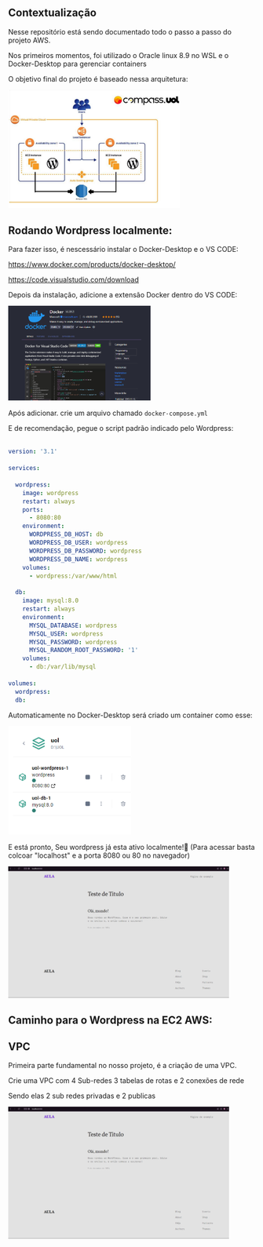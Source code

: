 ## Contextualização

Nesse repositório está sendo documentado todo o passo a passo do projeto AWS.

Nos primeiros momentos, foi utilizado o Oracle linux 8.9 no WSL e o Docker-Desktop para gerenciar containers 

O objetivo final do projeto é baseado nessa arquitetura:
<p float="left">

 <img src="https://github.com/yebisu22/Atividade-Docker-Compass/blob/ab6b99970bca77b0771c70119862a338833b1c4e/IMG/Arquitetura.png" width="350" />
</p>


## Rodando Wordpress localmente:

Para fazer isso, é nescessário instalar o Docker-Desktop e o VS CODE:

https://www.docker.com/products/docker-desktop/

https://code.visualstudio.com/download

Depois da instalação, adicione a extensão Docker dentro do VS CODE:
<p float="left">

 <img src="https://github.com/yebisu22/Atividade-Docker-Compass/blob/dcaeb550af63c017c38e4cae1248cb67a76df62a/IMG/Docker%20VS" width="290" />
</p>

Após adicionar. crie um arquivo chamado 
```docker-compose.yml```

E de recomendação, pegue o script padrão indicado pelo Wordpress:
```yml

version: '3.1'

services:

  wordpress:
    image: wordpress
    restart: always
    ports:
      - 8080:80
    environment:
      WORDPRESS_DB_HOST: db
      WORDPRESS_DB_USER: wordpress
      WORDPRESS_DB_PASSWORD: wordpress
      WORDPRESS_DB_NAME: wordpress
    volumes:
      - wordpress:/var/www/html

  db:
    image: mysql:8.0
    restart: always
    environment:
      MYSQL_DATABASE: wordpress
      MYSQL_USER: wordpress
      MYSQL_PASSWORD: wordpress
      MYSQL_RANDOM_ROOT_PASSWORD: '1'
    volumes:
      - db:/var/lib/mysql

volumes:
  wordpress:
  db:


```

Automaticamente no Docker-Desktop será criado um container como esse:
<p float="left">

 <img src="https://github.com/yebisu22/Atividade-Docker-Compass/blob/d74b5c5da291fdd9d7de2c0ff5c9074b2c7e4132/IMG/Exemplo%20Container" width="250" />
</p>

E está pronto, Seu wordpress já esta ativo localmente!🙂 (Para acessar basta colcoar "localhost" e a porta 8080 ou 80 no navegador)

<p float="left">

 <img src="https://github.com/yebisu22/Atividade-Docker-Compass/blob/5815bec98b66db91ecc3c6c50c0546360b9d281c/IMG/Wordpress%20Exemplo" width="450" />
</p>

## Caminho para o Wordpress na EC2 AWS:

## VPC

Primeira parte fundamental no nosso projeto, é a criação de uma VPC.

Crie uma VPC com 4 Sub-redes 3 tabelas de rotas e 2 conexões de rede

Sendo elas 2 sub redes privadas e 2 publicas


<p float="left">

 <img src="https://github.com/yebisu22/Atividade-Docker-Compass/blob/5815bec98b66db91ecc3c6c50c0546360b9d281c/IMG/Wordpress%20Exemplo" width="450" />
</p>

